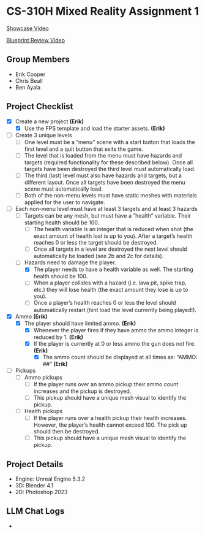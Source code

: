 # CS-310H Mixed Reality Assignment 1

[Showcase Video](https://www.youtube.com/)

[Blueprint Review Video](https://www.youtube.com/)

## Group Members
- Erik Cooper
- Chris Beall
- Ben Ayala

## Project Checklist
- [x] Create a new project **(Erik)**
  - [x] Use the FPS template and load the starter assets. **(Erik)**
- [ ] Create 3 unique levels
  - [ ] One level must be a “menu” scene with a start button that loads the first level and a quit button that exits the game.
  - [ ] The level that is loaded from the menu must have hazards and targets (required functionality for these described below). Once all targets have been destroyed the third level must automatically load.
  - [ ] The third (last) level must also have hazards and targets, but a different layout. Once all targets have been destroyed the menu scene must automatically load.
  - [ ] Both of the non-menu levels must have static meshes with materials applied for the user to navigate.
- [ ] Each non-menu level must have at least 3 targets and at least 3 hazards
  - [ ] Targets can be any mesh, but must have a “health” variable. Their starting health should be 100.
    - [ ] The health variable is an integer that is reduced when shot (the exact amount of health lost is up to you). After a target’s health reaches 0 or less the target should be destroyed.
    - [ ] Once all targets in a level are destroyed the next level should automatically be loaded (see 2b and 2c for details).
  - [ ] Hazards need to damage the player.
    - [x] The player needs to have a health variable as well. The starting health should be 100.
    - [ ] When a player collides with a hazard (i.e. lava pit, spike trap, etc.) they will lose health (the exact amount they lose is up to you).
    - [ ] Once a player’s health reaches 0 or less the level should automatically restart (hint load the level currently being played!).
- [x] Ammo **(Erik)**
  - [x] The player should have limited ammo. **(Erik)**
    - [x] Whenever the player fires if they have ammo the ammo integer is reduced by 1. **(Erik)**
    - [x] If the player is currently at 0 or less ammo the gun does not fire. **(Erik)**
      - [x] The ammo count should be displayed at all times as: “AMMO: ##” **(Erik)**
- [ ] Pickups
  - [ ] Ammo pickups
    - [ ] If the player runs over an ammo pickup their ammo count increases and the pickup is destroyed.
    - [ ] This pickup should have a unique mesh visual to identify the pickup.
  - [ ] Health pickups
    - [ ] If the player runs over a health pickup their health increases. However, the player’s health cannot exceed 100. The pick up should then be destroyed.
    - [ ] This pickup should have a unique mesh visual to identify the pickup.

## Project Details
- Engine: Unreal Engine 5.3.2
- 3D: Blender 4.1
- 2D: Photoshop 2023

## LLM Chat Logs
- 
